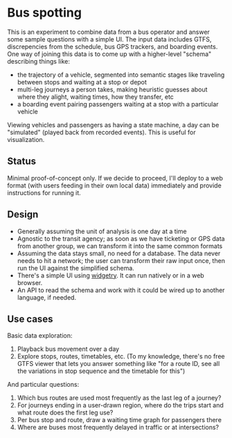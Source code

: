 # Bus spotting

This is an experiment to combine data from a bus operator and answer some
sample questions with a simple UI. The input data includes GTFS, discrepencies
from the schedule, bus GPS trackers, and boarding events. One way of joining
this data is to come up with a higher-level "schema" describing things like:

- the trajectory of a vehicle, segmented into semantic stages like traveling
  between stops and waiting at a stop or depot
- multi-leg journeys a person takes, making heuristic guesses about where they
  alight, waiting times, how they transfer, etc
- a boarding event pairing passengers waiting at a stop with a particular
  vehicle

Viewing vehicles and passengers as having a state machine, a day can be
"simulated" (played back from recorded events). This is useful for
visualization.

## Status

Minimal proof-of-concept only. If we decide to proceed, I'll deploy to a web
format (with users feeding in their own local data) immediately and provide
instructions for running it.

## Design

- Generally assuming the unit of analysis is one day at a time
- Agnostic to the transit agency; as soon as we have ticketing or GPS data from
  another group, we can transform it into the same common formats
- Assuming the data stays small, no need for a database. The data never needs
  to hit a network; the user can transform their raw input once, then run the
  UI against the simplified schema.
- There's a simple UI using
  [widgetry](https://github.com/a-b-street/abstreet/tree/master/widgetry/). It
  can run natively or in a web browser.
- An API to read the schema and work with it could be wired up to another
  language, if needed.

## Use cases

Basic data exploration:

1.  Playback bus movement over a day
2.  Explore stops, routes, timetables, etc. (To my knowledge, there's no free
    GTFS viewer that lets you answer something like "for a route ID, see all
    the variations in stop sequence and the timetable for this")

And particular questions:

1.  Which bus routes are used most frequently as the last leg of a journey?
2.  For journeys ending in a user-drawn region, where do the trips start and
    what route does the first leg use?
3.  Per bus stop and route, draw a waiting time graph for passengers there
4.  Where are buses most frequently delayed in traffic or at intersections?
